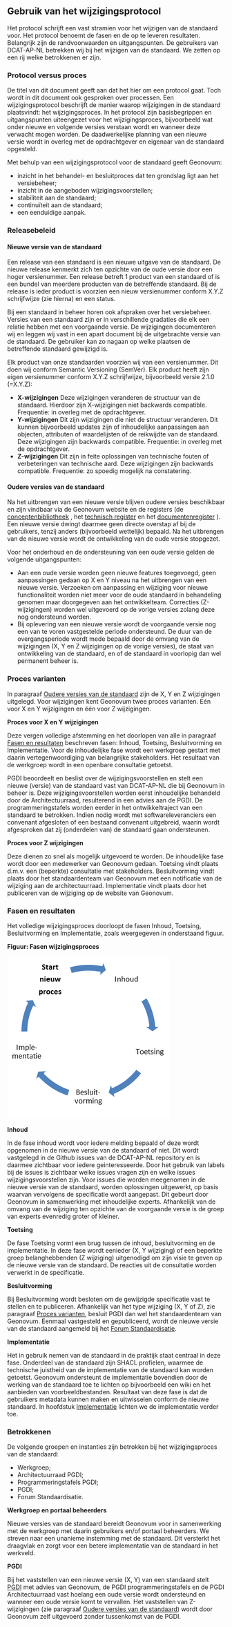 ## Gebruik van het wijzigingsprotocol

Het protocol schrijft een vast stramien voor het wijzigen van de standaard voor. Het protocol benoemt de fasen en de op te leveren resultaten. Belangrijk zijn de randvoorwaarden en uitgangspunten. De gebruikers van DCAT-AP-NL betrekken wij bij het wijzigen van de standaard. We zetten op een rij welke betrokkenen er zijn.

### Protocol versus proces

De titel van dit document geeft aan dat het hier om een protocol gaat. Toch wordt in dit document ook gesproken over processen. Een wijzigingsprotocol beschrijft de manier waarop wijzigingen in de standaard plaatsvindt: het wijzigingsproces. In het protocol zijn basisbegrippen en uitgangspunten uiteengezet voor het wijzigingsproces, bijvoorbeeld wat onder nieuwe en volgende versies verstaan wordt en wanneer deze verwacht mogen worden. De daadwerkelijke planning van een nieuwe versie wordt in overleg met de opdrachtgever en eigenaar van de standaard opgesteld.

Met behulp van een wijzigingsprotocol voor de standaard geeft Geonovum:
- inzicht in het behandel- en besluitproces dat ten grondslag ligt aan het versiebeheer;
- inzicht in de aangeboden wijzigingsvoorstellen;
- stabiliteit aan de standaard;
- continuïteit aan de standaard;
- een eenduidige aanpak.

### Releasebeleid  

#### Nieuwe versie van de standaard

Een release van een standaard is een nieuwe uitgave van de standaard. De nieuwe release kenmerkt zich ten opzichte van de oude versie door een hoger versienummer. Een release betreft 1 product van een standaard of is een bundel van meerdere producten van de betreffende standaard. Bij de release is ieder product is voorzien een nieuw versienummer conform X.Y.Z schrijfwijze (zie hierna) en een status.

Bij een standaard in beheer horen ook afspraken over het versiebeheer. Versies van een standaard zijn er in verschillende gradaties die elk een relatie hebben met een voorgaande versie. De wijzigingen documenteren wij en leggen wij vast in een apart document bij de uitgebrachte versie van de standaard. De gebruiker kan zo nagaan op welke plaatsen de betreffende standaard gewijzigd is.

Elk product van onze standaarden voorzien wij van een versienummer. Dit doen wij conform Semantic Versioning (SemVer). Elk product heeft zijn eigen versienummer conform X.Y.Z schrijfwijze, bijvoorbeeld versie 2.1.0 (=X.Y.Z):
- **X-wijzigingen** Deze wijzigingen veranderen de structuur van de standaard. Hierdoor zijn X-wijzigingen niet backwards compatible. Frequentie: in overleg met de opdrachtgever.
- **Y-wijzigingen** Dit zijn wijzigingen die niet de structuur veranderen. Dit kunnen bijvoorbeeld updates zijn of inhoudelijke aanpassingen aan objecten, attributen of waardelijsten of de reikwijdte van de standaard. Deze wijzigingen zijn backwards compatible. Frequentie: in overleg met de opdrachtgever.
- **Z-wijzigingen** Dit zijn in feite oplossingen van technische fouten of verbeteringen van technische aard. Deze wijzigingen zijn backwards compatible. Frequentie: zo spoedig mogelijk na constatering.

#### Oudere versies van de standaard

Na het uitbrengen van een nieuwe versie blijven oudere versies beschikbaar en zijn vindbaar via de Geonovum website en de registers (de [conceptenbibliotheek](https://definities.geostandaarden.nl/) , het [technisch register](https://register.geostandaarden.nl/)  en het [documentenregister](https://docs.geostandaarden.nl/) ). Een nieuwe versie dwingt daarmee geen directe overstap af bij de gebruikers, tenzij anders (bijvoorbeeld wettelijk) bepaald. Na het uitbrengen van de nieuwe versie wordt de ontwikkeling van de oude versie stopgezet.

Voor het onderhoud en de ondersteuning van een oude versie gelden de volgende uitgangspunten:

- Aan een oude versie worden geen nieuwe features toegevoegd, geen aanpassingen gedaan op X en Y niveau na het uitbrengen van een nieuwe versie. Verzoeken om aanpassing en wijziging voor nieuwe functionaliteit worden niet meer voor de oude standaard in behandeling genomen maar doorgegeven aan het ontwikkelteam. Correcties (Z-wijzigingen) worden wel uitgevoerd op de vorige versies zolang deze nog ondersteund worden.
- Bij oplevering van een nieuwe versie wordt de voorgaande versie nog een van te voren vastgestelde periode ondersteund. De duur van de overgangsperiode wordt mede bepaald door de omvang van de wijzigingen (X, Y en Z wijzigingen op de vorige versies), de staat van ontwikkeling van de standaard, en of de standaard in voorlopig dan wel permanent beheer is.


### Proces varianten

In paragraaf [Oudere versies van de standaard](#oudere-versies-van-de-standaard) zijn de X, Y en Z wijzigingen uitgelegd. Voor wijzigingen kent Geonovum twee proces varianten. Eén voor X en Y wijzigingen en één voor Z wijzigingen. 

**Proces voor X en Y wijzigingen**

Deze vergen volledige afstemming en het doorlopen van alle in paragraaf [Fasen en resultaten](#fasen-en-resultaten) beschreven fasen: Inhoud, Toetsing, Besluitvorming en Implementatie. Voor de inhoudelijke fase wordt een werkgroep gestart met daarin vertegenwoordiging van belangrijke stakeholders. Het resultaat van de werkgroep wordt in een openbare consultatie getoetst. 

PGDI beoordeelt en beslist over de wijzigingsvoorstellen en stelt een nieuwe (versie) van de standaard vast van DCAT-AP-NL die bij Geonovum in beheer is. Deze wijzigingsvoorstellen worden eerst inhoudelijke behandeld door de Architectuurraad, resulterend in een advies aan de PGDI. De programmeringstafels worden eerder in het ontwikkeltraject van een standaard te betrokken. Indien nodig wordt met softwareleveranciers een convenant afgesloten of een bestaand convenant uitgebreid, waarin wordt afgesproken dat zij (onderdelen van) de standaard gaan ondersteunen.

**Proces voor Z wijzigingen**

Deze dienen zo snel als mogelijk uitgevoerd te worden. De inhoudelijke fase wordt door een medewerker van Geonovum gedaan. Toetsing vindt plaats d.m.v. een (beperkte) consultatie met stakeholders. Besluitvorming vindt plaats door het standaardenteam van Geonovum met een notificatie van de wijziging aan de architectuurraad. Implementatie vindt plaats door het publiceren van de wijziging op de website van Geonovum. 

### Fasen en resultaten

Het volledige wijzigingsproces doorloopt de fasen Inhoud, Toetsing, Besluitvorming en Implementatie, zoals weergegeven in onderstaand figuur. 

**Figuur: Fasen wijzigingsproces**

![Fasen wijzigingsproces](media/fasen_wijzigingsproces.png)

**Inhoud**

In de fase inhoud wordt voor iedere melding bepaald of deze wordt opgenomen in de nieuwe versie van de standaard of niet. Dit wordt vastgelegd in de Github issues van de DCAT-AP-NL repository en is daarmee zichtbaar voor iedere geinteresseerde. Door het gebruik van labels bij de issues is zichtbaar welke issues vragen zijn en welke issues wijzigingsvoorstellen zijn. Voor issues die worden meegenomen in de nieuwe versie van de standaard, worden oplossingen uitgewerkt, op basis waarvan vervolgens de specificatie wordt aangepast. Dit gebeurt door Geonovum in samenwerking met inhoudelijke experts. Afhankelijk van de omvang van de wijziging ten opzichte van de voorgaande versie is de groep van experts evenredig groter of kleiner. 

**Toetsing**

De fase Toetsing vormt een brug tussen de inhoud, besluitvorming en de implementatie. In deze fase wordt eenieder (X, Y wijziging) of een beperkte groep belanghebbenden (Z wijziging) uitgenodigd om zijn visie te geven op de nieuwe versie van de standaard. De reacties uit de consultatie worden verwerkt in de specificatie. 

**Besluitvorming**

Bij Besluitvorming wordt besloten om de gewijzigde specificatie vast te stellen en te publiceren. Afhankelijk van het type wijziging (X, Y of Z), zie paragraaf [Proces varianten](#proces-varianten), besluit PGDI dan wel het standaardenteam van Geonovum. Eenmaal vastgesteld en gepubliceerd, wordt de nieuwe versie van de standaard aangemeld bij het [Forum Standaardisatie](https://forumstandaardisatie.nl/open-standaarden/verplicht?trefwoord=182).

**Implementatie**

Het in gebruik nemen van de standaard in de praktijk staat centraal in deze fase. Onderdeel van de standaard zijn SHACL profielen, waarmee de technische juistheid van de implementatie van de standaard kan worden getoetst. Geonovum ondersteunt de implementatie bovendien door de werking van de standaard toe te lichten op bijvoorbeeld een wiki en het aanbieden van voorbeeldbestanden. Resultaat van deze fase is dat de gebruikers metadata kunnen maken en uitwisselen conform de nieuwe standaard. In hoofdstuk [Implementatie](#implementatie) lichten we de implementatie verder toe.

### Betrokkenen

De volgende groepen en instanties zijn betrokken bij het wijzigingsproces van de standaard:

-	Werkgroep;
-	Architectuurraad PGDI;
-   Programmeringstafels PGDI;
-   PGDI;
-	Forum Standaardisatie.


**Werkgroep en portaal beheerders**

Nieuwe versies van de standaard bereidt Geonovum voor in samenwerking met de werkgroep met daarin gebruikers en/of portaal beheerders. We streven naar een unanieme instemming met de standaard. Dit versterkt het draagvlak en zorgt voor een betere implementatie van de standaard in het werkveld. 

**PGDI**

Bij het vaststellen van een nieuwe versie (X, Y) van een standaard stelt [PGDI](https://pgdi.nl/) met advies van Geonovum, de PGDI programmeringstafels en de PGDI Architectuurraad vast hoelang een oude versie wordt ondersteund en wanneer een oude versie komt te vervallen. Het vaststellen van Z-wijzigingen (zie paragraaf [Oudere versies van de standaard](#oudere-versies-van-de-standaard)) wordt door Geonovum zelf uitgevoerd zonder tussenkomst van de PGDI. 

